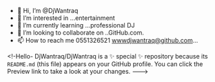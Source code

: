 - 👋 Hi, I’m @DjWantraq
- 👀 I’m interested in ...entertainment 
- 🌱 I’m currently learning ...professional DJ 
- 💞️ I’m looking to collaborate on ..GitHub.com.
- 📫 How to reach me 0551326521 wwwdjwantraq@github.com...

<!-Hello-
DjWantraq/DjWantraq is a ✨ special ✨ repository because its `README.md` (this file) appears on your GitHub profile.
You can click the Preview link to take a look at your changes.
--->
